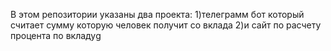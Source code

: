 В этом репозитории указаны два проекта:
1)телеграмм бот который считает сумму которую человек получит со вклада
2)и сайт по расчету процента по вкладуg